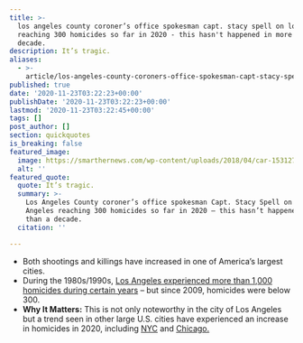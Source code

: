 ```yaml
---
title: >-
  los angeles county coroner’s office spokesman capt. stacy spell on los angeles
  reaching 300 homicides so far in 2020 - this hasn't happened in more than a
  decade.
description: It’s tragic.
aliases:
  - >-
    article/los-angeles-county-coroners-office-spokesman-capt-stacy-spell-on-los-angeles-reaching-300-homicides-so-far-in-2020-this-hasnt-happened-in-more-than-a-decade/
published: true
date: '2020-11-23T03:22:23+00:00'
publishDate: '2020-11-23T03:22:23+00:00'
lastmod: '2020-11-23T03:22:45+00:00'
tags: []
post_author: []
section: quickquotes
is_breaking: false
featured_image:
  image: https://smarthernews.com/wp-content/uploads/2018/04/car-1531273_1920.jpg
  alt: ''
featured_quote:
  quote: It’s tragic.
  summary: >-
    Los Angeles County coroner’s office spokesman Capt. Stacy Spell on Los
    Angeles reaching 300 homicides so far in 2020 – this hasn’t happened in more
    than a decade.
  citation: ''

---
```

*   Both shootings and killings have increased in one of America’s largest cities.
*   During the 1980s/1990s, [Los Angeles experienced more than 1,000 homicides during certain years](\"https://www.latimes.com/california/story/2020-11-22/los-angeles-hits-300-homicides-first-time-in-a-decade\") – but since 2009, homicides were below 300.
*   **Why It Matters:** This is not only noteworthy in the city of Los Angeles but a trend seen in other large U.S. cities have experienced an increase in homicides in 2020, including [NYC](\"https://www.ny1.com/nyc/all-boroughs/news/2020/09/15/at-least-321-murders-in-nyc-this-year---the-largest-increase-in-decades---nypd-stats-show\") and [Chicago.](\"https://chicago.suntimes.com/crime/2020/11/18/21573378/chicago-homicides-700-murders-2020-gun-violence-shootings\")